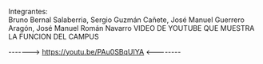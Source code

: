 Integrantes: <br>
Bruno Bernal Salaberria, Sergio Guzmán Cañete, José Manuel Guerrero Aragón, José Manuel Román Navarro
VIDEO DE YOUTUBE QUE MUESTRA LA FUNCION DEL CAMPUS

  -------> https://youtu.be/PAu0SBqUIYA <--------


